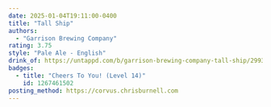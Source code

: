```yaml
---
date: 2025-01-04T19:11:00-0400
title: "Tall Ship"
authors:
  - "Garrison Brewing Company"
rating: 3.75
style: "Pale Ale - English"
drink_of: https://untappd.com/b/garrison-brewing-company-tall-ship/29931
badges:
  - title: "Cheers To You! (Level 14)"
    id: 1267461502
posting_method: https://corvus.chrisburnell.com
---
```

